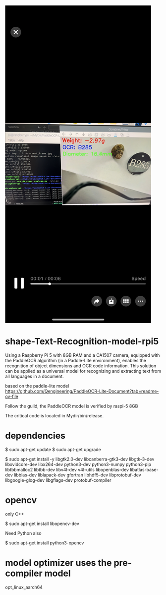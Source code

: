 ![Banner](./b5cadde73021d334fccdcc103febd719.png)
# shape-Text-Recognition-model-rpi5
Using a Raspberry Pi 5 with 8GB RAM and a CA1507 camera, equipped with the PaddleOCR algorithm (in a Paddle-Lite environment), enables the recognition of object dimensions and OCR code information. This solution can be applied as a universal model for recognizing and extracting text from all languages in a document.

based on the paddle-lite model
https://github.com/Qengineering/PaddleOCR-Lite-Document?tab=readme-ov-file

Follow the guild, the PaddleOCR model is verified by raspi-5 8GB

The critical code is located in Mydir/bin/release.



# dependencies
$ sudo apt-get update
$ sudo apt-get upgrade

$ sudo apt-get install -y libgtk2.0-dev libcanberra-gtk3-dev libgtk-3-dev libxvidcore-dev libx264-dev python3-dev python3-numpy python3-pip libtbbmalloc2 libtbb-dev libv4l-dev v4l-utils libopenblas-dev libatlas-base-dev libblas-dev liblapack-dev gfortran libhdf5-dev libprotobuf-dev libgoogle-glog-dev libgflags-dev protobuf-compiler

# opencv
only C++

$ sudo apt-get install libopencv-dev

Need Python also

$ sudo apt-get install python3-opencv

# model optimizer uses the pre-compiler model

opt_linux_aarch64



